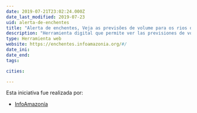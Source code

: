 ```yaml
---
date: 2019-07-21T23:02:24.000Z
date_last_modified: 2019-07-23
uid: alerta-de-enchentes
title: "Alerta de enchentes, Veja as previsões de volume para os rios da região amazônica"
description: "Herramienta digital que permite ver las previsiones de volumen para los ríos de la región amazónica."
type: Herramienta web
website: https://enchentes.infoamazonia.org/#/
date_ini: 
date_end: 
tags:

cities: 

---
```


Esta iniciativa fue realizada por:

- [InfoAmazonía](/organizaciones/infoamazonia)

